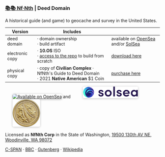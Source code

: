 
###  [📚📚 Nf·Nth](https://github.com/nfnth/nfnth) | Deed Domain

A historical guide (and game) to geocache and survey in the United States.

|Version|Includes||
|-|-|-|
|deed domain|· domain ownership<br/>· build artifact|available on [OpenSea](https://opensea.io/nfnth) and/or [SolSea](https://solsea.io/login)|
|electronic copy|· **10.OS** ISO<br/>· [access to the repo](https://github.com/nfnth/os) to build from scratch|[download here](https://github.com/nfnth/os)|
|physical copy|· copy of **Civilian Complex** · NfNth's Guide to Deed Domain <br/>· 2021 **Native American** $1 Coin|[purchase here](https://buy.stripe.com/5kA4hL5NB6Qv7Ty5kk)|


<a href="https://opensea.io/nfnth" title="Buy on OpenSea" target="_blank"><img style="margin-left:24px; width:220px; border-radius:5px; box-shadow: 0px 1px 6px rgba(0, 0, 0, 0.25);" src="https://storage.googleapis.com/opensea-static/Logomark/Badge%20-%20Available%20On%20-%20Light.png" alt="Available on OpenSea" /></a> and&nbsp;&nbsp;&nbsp;&nbsp;<a href="https://solsea.io/login" title="Buy on SolSea" target="_blank"><img style="margin-left:24px; width:180px; border-radius:5px; box-shadow: 0px 1px 6px rgba(0, 0, 0, 0.25);" src="img/SolSea_Logo.svg" alt="Available on SolSea" /></a>&nbsp;&nbsp;&nbsp;&nbsp;&nbsp;&nbsp;&nbsp;&nbsp;&nbsp;&nbsp;<a href="https://buy.stripe.com/5kA4hL5NB6Qv7Ty5kk" target="_blank"><img style="margin-left:24px; width:90px; border-radius:5px; box-shadow: 0px 1px 6px rgba(0, 0, 0, 0.25);" src="img/coin.jpg" alt="Purchase NfNth Collectible" /></a>

Licensed as **NfNth Corp** in the State of Washington, [19500 130th AV NE, Woodinville, WA 98072](https://www.google.com/maps/place/19500+130th+Ave+NE,+Woodinville,+WA+98072/@47.7479925,-122.1874976,14.79z/data=!4m8!1m2!2m1!1surland!3m4!1s0x54900e91e7d1bbd7:0xc04ec07789786761!8m2!3d47.7690595!4d-122.1662039)

[C-SPAN](https://www.c-span.org) · [BBC](http://feeds.bbci.co.uk/news/rss.xml) · [Gutenberg](http://www.gutenberg.org) · [Wikipedia](http://www.wikipedia.org/wiki/Special:Random)
